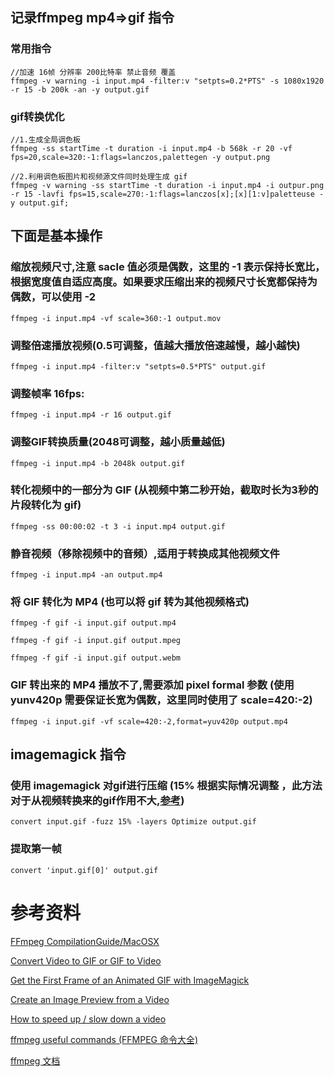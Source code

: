 ## 记录ffmpeg mp4=>gif 指令

### 常用指令

```
//加速 16帧 分辨率 200比特率 禁止音频 覆盖
ffmpeg -v warning -i input.mp4 -filter:v "setpts=0.2*PTS" -s 1080x1920 -r 15 -b 200k -an -y output.gif
```

### gif转换优化

```
//1.生成全局调色板
ffmpeg -ss startTime -t duration -i input.mp4 -b 568k -r 20 -vf fps=20,scale=320:-1:flags=lanczos,palettegen -y output.png

//2.利用调色板图片和视频源文件同时处理生成 gif
ffmpeg -v warning -ss startTime -t duration -i input.mp4 -i outpur.png -r 15 -lavfi fps=15,scale=270:-1:flags=lanczos[x];[x][1:v]paletteuse -y output.gif;
```

## 下面是基本操作

### 缩放视频尺寸,注意 sacle 值必须是偶数，这里的 -1 表示保持长宽比，根据宽度值自适应高度。如果要求压缩出来的视频尺寸长宽都保持为偶数，可以使用 -2
```
ffmpeg -i input.mp4 -vf scale=360:-1 output.mov
```

### 调整倍速播放视频(0.5可调整，值越大播放倍速越慢，越小越快)
```
ffmpeg -i input.mp4 -filter:v "setpts=0.5*PTS" output.gif
```

### 调整帧率 16fps:
```
ffmpeg -i input.mp4 -r 16 output.gif
```

### 调整GIF转换质量(2048可调整，越小质量越低)
```
ffmpeg -i input.mp4 -b 2048k output.gif
```

### 转化视频中的一部分为 GIF (从视频中第二秒开始，截取时长为3秒的片段转化为 gif)
```
ffmpeg -ss 00:00:02 -t 3 -i input.mp4 output.gif
```

### 静音视频（移除视频中的音频）,适用于转换成其他视频文件
```
ffmpeg -i input.mp4 -an output.mp4
```

### 将 GIF 转化为 MP4 (也可以将 gif 转为其他视频格式)
```
ffmpeg -f gif -i input.gif output.mp4

ffmpeg -f gif -i input.gif output.mpeg

ffmpeg -f gif -i input.gif output.webm
```

### GIF 转出来的 MP4 播放不了,需要添加 pixel formal 参数 (使用 yunv420p 需要保证长宽为偶数，这里同时使用了 scale=420:-2)
```
ffmpeg -i input.gif -vf scale=420:-2,format=yuv420p output.mp4
```

## imagemagick 指令

### 使用 imagemagick 对gif进行压缩 (15% 根据实际情况调整 ，此方法对于从视频转换来的gif作用不大,[参考][0])
```
convert input.gif -fuzz 15% -layers Optimize output.gif
```

### 提取第一帧
```
convert 'input.gif[0]' output.gif
```

# **参考资料**

[FFmpeg CompilationGuide/MacOSX][1]

[Convert Video to GIF or GIF to Video][2]

[Get the First Frame of an Animated GIF with ImageMagick][3]

[Create an Image Preview from a Video][4]

[How to speed up / slow down a video][5]

[ffmpeg useful commands (FFMPEG 命令大全)][6]

[ffmpeg 文档][7]

[0]: https://segmentfault.com/a/1190000000436384
[1]: https://trac.ffmpeg.org/wiki/CompilationGuide/MacOSX
[2]: http://davidwalsh.name/convert-video-gif
[3]: http://davidwalsh.name/first-frame-animated-gif
[4]: http://davidwalsh.name/create-image-preview-video
[5]: https://trac.ffmpeg.org/wiki/How%20to%20speed%20up%20/%20slow%20down%20a%20video
[6]: http://siwei.me/blog/posts/ffmpeg-useful-commands
[7]: http://siwei.me/blog/posts/ffmpeg-useful-commands